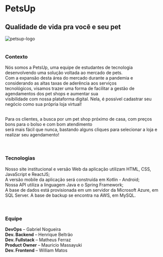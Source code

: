 # PetsUp
## Qualidade de vida pra você e seu pet
<img src="https://i.ibb.co/qsVJTzF/petsup-logo.png" alt="petsup-logo"/>
<br><br>

### Contexto

Nós somos a PetsUp, uma equipe de estudantes de tecnologia desenvolvendo uma solução voltada ao mercado de pets.<br>
Com a expansão desta área do mercado durante a pandemia e considerando as altas taxas de aderência aos serviços<br>
tecnológicos, visamos trazer uma forma de facilitar a gestão de agendamentos dos pet shops e aumentar sua<br>
visibilidade com nossa plataforma digital. Nela, é possível cadastrar seu negócio como sua própria loja virtual!<br><br>

Para os clientes, a busca por um pet shop próximo de casa, com preços bons para o bolso e com bom atendimento<br>
será mais fácil que nunca, bastando alguns cliques para selecionar a loja e realizar seu agendamento!<br>
<br><br>
### Tecnologias

Nosso site institucional e versão Web da aplicação utilizam HTML, CSS, JavaScript e ReactJS;<br>
A versão mobile da aplicação será construída em Kotlin - Android;<br>
Nossa API utiliza a linguagem Java e o Spring Framework;<br>
A base de dados está provisionada em um servidor da Microsoft Azure, em SQL Server. A base de backup se encontra
na AWS, em MySQL.<br>
<br><br>
### Equipe

**DevOps** – Gabriel Nogueira<br>
**Dev. Backend** – Henrique Beltrão<br>
**Dev. Fullstack** – Matheus Ferraz<br>
**Product Owner** – Mauricio Massayuki<br>
**Dev. Frontend** – William Matos<br>

<!--

**Here are some ideas to get you started:**

🙋‍♀️ A short introduction - what is your organization all about?
🌈 Contribution guidelines - how can the community get involved?
👩‍💻 Useful resources - where can the community find your docs? Is there anything else the community should know?
🍿 Fun facts - what does your team eat for breakfast?
🧙 Remember, you can do mighty things with the power of [Markdown](https://docs.github.com/github/writing-on-github/getting-started-with-writing-and-formatting-on-github/basic-writing-and-formatting-syntax)
-->
